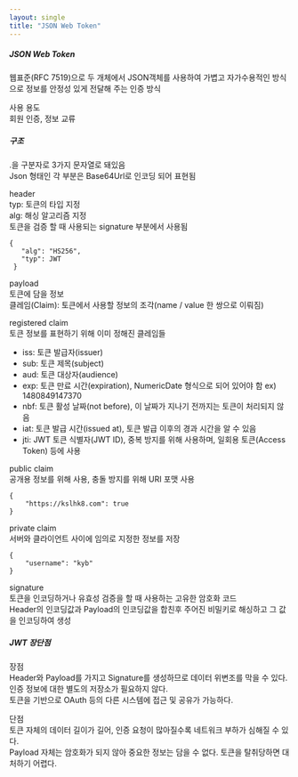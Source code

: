 ```yaml
---
layout: single
title: "JSON Web Token"
---   
```

##### JSON Web Token   
웹표준(RFC 7519)으로 두 개체에서 JSON객체를 사용하여 가볍고 자가수용적인 방식으로 정보를 안정성 있게 전달해 주는 인증 방식   
    
사용 용도   
회원 인증, 정보 교류   
   
##### 구조   
.을 구분자로 3가지 문자열로 돼있음   
Json 형태인 각 부분은 Base64Url로 인코딩 되어 표현됨    
   
header   
typ: 토큰의 타입 지정     
alg: 해싱 알고리즘 지정    
토큰을 검증 할 때 사용되는 signature 부분에서 사용됨   
```
{ 
   "alg": "HS256",
   "typ": JWT
 }
```
   
payload   
토큰에 담을 정보    
클레임(Claim): 토큰에서 사용할 정보의 조각(name / value 한 쌍으로 이뤄짐)   
   
registered claim   
토큰 정보를 표현하기 위해 이미 정해진 클레임들   
* iss: 토큰 발급자(issuer)   
* sub: 토큰 제목(subject)   
* aud: 토큰 대상자(audience)   
* exp: 토큰 만료 시간(expiration), NumericDate 형식으로 되어 있어야 함 ex) 1480849147370     
* nbf: 토큰 활성 날짜(not before), 이 날짜가 지나기 전까지는 토큰이 처리되지 않음   
* iat: 토큰 발급 시간(issued at), 토큰 발급 이후의 경과 시간을 알 수 있음   
* jti: JWT 토큰 식별자(JWT ID), 중복 방지를 위해 사용하며, 일회용 토큰(Access Token) 등에 사용    
   
public claim   
공개용 정보를 위해 사용, 충돌 방지를 위해 URI 포맷 사용   
```
{ 
    "https://kslhk8.com": true
}
```
   
private claim   
서버와 클라이언트 사이에 임의로 지정한 정보를 저장   
```
{
    "username": "kyb"
}
```
   
signature   
토큰을 인코딩하거나 유효성 검증을 할 때 사용하는 고유한 암호화 코드   
Header의 인코딩값과 Payload의 인코딩값을 합친후 주어진 비밀키로 해싱하고 그 값을 인코딩하여 생성   
   
##### JWT 장단점   
장점   
Header와 Payload를 가지고 Signature를 생성하므로 데이터 위변조를 막을 수 있다.   
인증 정보에 대한 별도의 저장소가 필요하지 않다.   
토큰을 기반으로 OAuth 등의 다른 시스템에 접근 및 공유가 가능하다.   
	  
단점    
토큰 자체의 데이터 길이가 길어, 인증 요청이 많아질수록 네트워크 부하가 심해질 수 있다.   
Payload 자체는 암호화가 되지 않아 중요한 정보는 담을 수 없다. 
토큰을 탈취당하면 대처하기 어렵다.    